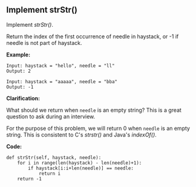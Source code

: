 ## Implement strStr()
Implement *strStr()*.

Return the index of the first occurrence of needle in haystack, or -1 if needle is not part of haystack.

**Example:**

```
Input: haystack = "hello", needle = "ll"
Output: 2
```
```
Input: haystack = "aaaaa", needle = "bba"
Output: -1
```
**Clarification:**

What should we return when `needle` is an empty string? This is a great question to ask during an interview.

For the purpose of this problem, we will return 0 when `needle` is an empty string. This is consistent to C's *strstr()* and Java's *indexOf()*.

**Code:**

```
def strStr(self, haystack, needle):
    for i in range(len(haystack) - len(needle)+1):
        if haystack[i:i+len(needle)] == needle:
            return i
    return -1
```
